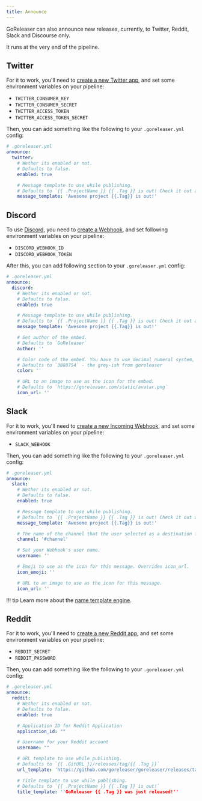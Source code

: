 ```yaml
---
title: Announce
---
```


GoReleaser can also announce new releases, currently, to Twitter, Reddit, Slack and Discourse only.

It runs at the very end of the pipeline.

## Twitter

For it to work, you'll need to [create a new Twitter app](https://developer.twitter.com/en/portal/apps/new), and set some environment variables on your pipeline:

- `TWITTER_CONSUMER_KEY`
- `TWITTER_CONSUMER_SECRET`
- `TWITTER_ACCESS_TOKEN`
- `TWITTER_ACCESS_TOKEN_SECRET`

Then, you can add something like the following to your `.goreleaser.yml` config:

```yaml
# .goreleaser.yml
announce:
  twitter:
    # Wether its enabled or not.
    # Defaults to false.
    enabled: true

    # Message template to use while publishing.
    # Defaults to `{{ .ProjectName }} {{ .Tag }} is out! Check it out at {{ .GitURL }}/releases/tag/{{ .Tag }}`
    message_template: 'Awesome project {{.Tag}} is out!'
```

## Discord

To use [Discord](https://discord.com/), you need to [create a Webhook](https://support.discord.com/hc/en-us/articles/228383668-Intro-to-Webhooks), and set following environment variables on your pipeline:

- `DISCORD_WEBHOOK_ID`
- `DISCORD_WEBHOOK_TOKEN`

After this, you can add following section to your `.goreleaser.yml` config:

```yaml
# .goreleaser.yml
announce:
  discord:
    # Wether its enabled or not.
    # Defaults to false.
    enabled: true

    # Message template to use while publishing.
    # Defaults to `{{ .ProjectName }} {{ .Tag }} is out! Check it out at {{ .GitURL }}/releases/tag/{{ .Tag }}`
    message_template: 'Awesome project {{.Tag}} is out!'

    # Set author of the embed.
    # Defaults to `GoReleaser`
    author: ''

    # Color code of the embed. You have to use decimal numeral system, not hexadecimal.
    # Defaults to `3888754` - the grey-ish from goreleaser
    color: ''

    # URL to an image to use as the icon for the embed.
    # Defaults to `https://goreleaser.com/static/avatar.png`
    icon_url: ''
```


## Slack

For it to work, you'll need to [create a new Incoming Webhook](https://api.slack.com/messaging/webhooks), and set some environment variables on your pipeline:

- `SLACK_WEBHOOK`

Then, you can add something like the following to your `.goreleaser.yml` config:

```yaml
# .goreleaser.yml
announce:
  slack:
    # Wether its enabled or not.
    # Defaults to false.
    enabled: true

    # Message template to use while publishing.
    # Defaults to `{{ .ProjectName }} {{ .Tag }} is out! Check it out at {{ .GitURL }}/releases/tag/{{ .Tag }}`
    message_template: 'Awesome project {{.Tag}} is out!'

    # The name of the channel that the user selected as a destination for webhook messages.
    channel: '#channel'

    # Set your Webhook's user name.
    username: ''

    # Emoji to use as the icon for this message. Overrides icon_url.
    icon_emoji: ''

    # URL to an image to use as the icon for this message.
    icon_url: ''
```

!!! tip
    Learn more about the [name template engine](/customization/templates/).

## Reddit

For it to work, you'll need to [create a new Reddit app](https://www.reddit.com/prefs/apps), and set some environment variables on your pipeline:

- `REDDIT_SECRET`
- `REDDIT_PASSWORD`

Then, you can add something like the following to your `.goreleaser.yml` config:

```yaml
# .goreleaser.yml
announce:
  reddit:
    # Wether its enabled or not.
    # Defaults to false.
    enabled: true

    # Application ID for Reddit Application
    application_id: ""

    # Username for your Reddit account
    username: ""

    # URL template to use while publishing.
    # Defaults to `{{ .GitURL }}/releases/tag/{{ .Tag }}`
    url_template: 'https://github.com/goreleaser/goreleaser/releases/tag/{{ .Tag }}'

    # Title template to use while publishing.
    # Defaults to `{{ .ProjectName }} {{ .Tag }} is out!`
    title_template: ''GoReleaser {{ .Tag }} was just released!''
```
